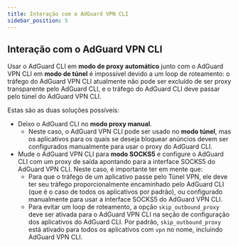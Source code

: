 ```yaml
---
title: Interação com o AdGuard VPN CLI
sidebar_position: 5
---
```


## Interação com o AdGuard VPN CLI

Usar o AdGuard CLI em **modo de proxy automático** junto com o AdGuard VPN CLI em **modo de túnel** é impossível devido a um loop de roteamento: o tráfego do AdGuard VPN CLI atualmente não pode ser excluído de ser proxy transparente pelo AdGuard CLI, e o tráfego do AdGuard CLI deve passar pelo túnel do AdGuard VPN CLI.

Estas são as duas soluções possíveis:

- Deixo o AdGuard CLI no **modo proxy manual**.
    - Neste caso, o AdGuard VPN CLI pode ser usado no **modo túnel**, mas os aplicativos para os quais se deseja bloquear anúncios devem ser configurados manualmente para usar o proxy do AdGuard CLI.
- Mude o AdGuard VPN CLI para **modo SOCKS5** e configure o AdGuard CLI com um proxy de saída apontando para a interface SOCKS5 do AdGuard VPN CLI. Neste caso, é importante ter em mente que:
    - Para que o tráfego de um aplicativo passe pelo Túnel VPN, ele deve ter seu tráfego proporcionalmente encaminhado pelo AdGuard CLI (que é o caso de todos os aplicativos por padrão), ou configurado manualmente para usar a interface SOCKS5 do AdGuard VPN CLI.
    - Para evitar um loop de roteamento, a opção `skip_outbound_proxy` deve ser ativada para o AdGuard VPN CLI na seção de configuração dos aplicativos do AdGuard CLI. Por padrão, `skip_outbound_proxy` está ativado para todos os aplicativos com `vpn` no nome, incluindo AdGuard VPN CLI.
